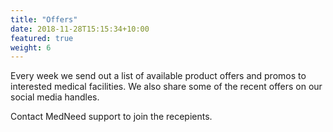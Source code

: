 ```yaml
---
title: "Offers"
date: 2018-11-28T15:15:34+10:00
featured: true
weight: 6
---
```


Every week we send out a list of available product offers and promos to interested medical facilities. We also share some of the recent offers on our social media handles.

Contact MedNeed support to join the recepients.


